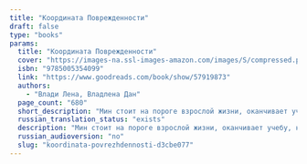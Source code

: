 ```yaml
---
title: "Координата Поврежденности"
draft: false
type: "books"
params:
  title: "Координата Поврежденности"
  cover: "https://images-na.ssl-images-amazon.com/images/S/compressed.photo.goodreads.com/books/1619971294i/57919873.jpg"
  isbn: "9785005354099"
  link: "https://www.goodreads.com/book/show/57919873"
  authors:
    - "Влади Лена, Владлена Дан"
  page_count: "680"
  short_description: "Мин стоит на пороге взрослой жизни, оканчивает учебу, но он совершенно не готов пойти по стопам отца. Тем более когда его жизнь разрушилась в прошлом."
  russian_translation_status: "exists"
  description: "Мин стоит на пороге взрослой жизни, оканчивает учебу, но он совершенно не готов пойти по стопам отца. Тем более когда его жизнь разрушилась в прошлом. У него нет мечты, и тот, кем он должен стать, душит его изнутри. Мин застыл, не находя в себе сил повзрослеть, а этого ожидал его успешный отец, закон природы и течение времени.Однажды к нему подселяют того, кем он сам не стал — идеального студента-медика с мечтой и целями. Тот, кто выбрал одиночество и тот, кто привык к нему, столкнутся. Однако никому неизвестно, какая именно встреча и с кем перевернет всю жизнь. Хотим мы того или нет."
  russian_audioversion: "no"
  slug: "koordinata-povrezhdennosti-d3cbe077"
---
```

